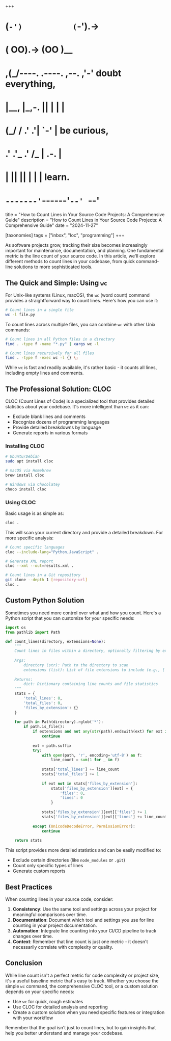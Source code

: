 +++
#   (`-')           (`-').->
#   ( OO).->        (OO )__
# ,(_/----. .----. ,--. ,'-' doubt everything,
# |__,    |\_,-.  ||  | |  |
#  (_/   /    .' .'|  `-'  | be curious,
#  .'  .'_  .'  /_ |  .-.  |
# |       ||      ||  | |  | learn.
# `-------'`------'`--' `--'

title = "How to Count Lines in Your Source Code Projects: A Comprehensive Guide"
description = "How to Count Lines in Your Source Code Projects: A Comprehensive Guide"
date = "2024-11-27"

[taxonomies]
tags = ["inbox", "loc", "programming"]
+++

As software projects grow, tracking their size becomes increasingly important for maintenance, documentation, and planning. One fundamental metric is the line count of your source code. In this article, we'll explore different methods to count lines in your codebase, from quick command-line solutions to more sophisticated tools.

## The Quick and Simple: Using `wc`

For Unix-like systems (Linux, macOS), the `wc` (word count) command provides a straightforward way to count lines. Here's how you can use it:

```bash
# Count lines in a single file
wc -l file.py
```

To count lines across multiple files, you can combine `wc` with other Unix commands:

```bash
# Count lines in all Python files in a directory
find . -type f -name "*.py" | xargs wc -l

# Count lines recursively for all files
find . -type f -exec wc -l {} \;
```

While `wc` is fast and readily available, it's rather basic - it counts all lines, including empty lines and comments.

## The Professional Solution: CLOC

CLOC (Count Lines of Code) is a specialized tool that provides detailed statistics about your codebase. It's more intelligent than `wc` as it can:
- Exclude blank lines and comments
- Recognize dozens of programming languages
- Provide detailed breakdowns by language
- Generate reports in various formats

### Installing CLOC

```bash
# Ubuntu/Debian
sudo apt install cloc

# macOS via Homebrew
brew install cloc

# Windows via Chocolatey
choco install cloc
```

### Using CLOC

Basic usage is as simple as:

```bash
cloc .
```

This will scan your current directory and provide a detailed breakdown. For more specific analysis:

```bash
# Count specific languages
cloc --include-lang="Python,JavaScript" .

# Generate XML report
cloc --xml --out=results.xml .

# Count lines in a Git repository
git clone --depth 1 [repository-url]
cloc .
```

## Custom Python Solution

Sometimes you need more control over what and how you count. Here's a Python script that you can customize for your specific needs:

```python
import os
from pathlib import Path

def count_lines(directory, extensions=None):
    """
    Count lines in files within a directory, optionally filtering by extension.
    
    Args:
        directory (str): Path to the directory to scan
        extensions (list): List of file extensions to include (e.g., ['.py', '.js'])
    
    Returns:
        dict: Dictionary containing line counts and file statistics
    """
    stats = {
        'total_lines': 0,
        'total_files': 0,
        'files_by_extension': {}
    }
    
    for path in Path(directory).rglob('*'):
        if path.is_file():
            if extensions and not any(str(path).endswith(ext) for ext in extensions):
                continue
                
            ext = path.suffix
            try:
                with open(path, 'r', encoding='utf-8') as f:
                    line_count = sum(1 for _ in f)
                    
                stats['total_lines'] += line_count
                stats['total_files'] += 1
                
                if ext not in stats['files_by_extension']:
                    stats['files_by_extension'][ext] = {
                        'files': 0,
                        'lines': 0
                    }
                
                stats['files_by_extension'][ext]['files'] += 1
                stats['files_by_extension'][ext]['lines'] += line_count
                    
            except (UnicodeDecodeError, PermissionError):
                continue
    
    return stats
```

This script provides more detailed statistics and can be easily modified to:
- Exclude certain directories (like `node_modules` or `.git`)
- Count only specific types of lines
- Generate custom reports

## Best Practices

When counting lines in your source code, consider:

1. **Consistency**: Use the same tool and settings across your project for meaningful comparisons over time.
2. **Documentation**: Document which tool and settings you use for line counting in your project documentation.
3. **Automation**: Integrate line counting into your CI/CD pipeline to track changes over time.
4. **Context**: Remember that line count is just one metric - it doesn't necessarily correlate with complexity or quality.

## Conclusion

While line count isn't a perfect metric for code complexity or project size, it's a useful baseline metric that's easy to track. Whether you choose the simple `wc` command, the comprehensive CLOC tool, or a custom solution depends on your specific needs:

- Use `wc` for quick, rough estimates
- Use CLOC for detailed analysis and reporting
- Create a custom solution when you need specific features or integration with your workflow

Remember that the goal isn't just to count lines, but to gain insights that help you better understand and manage your codebase.

